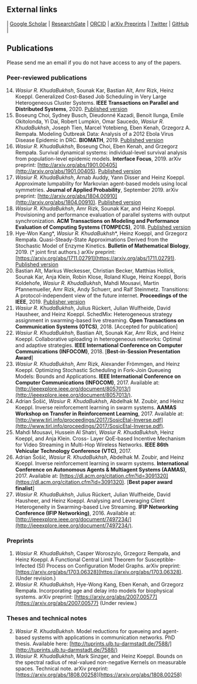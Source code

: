 ## External links
| [Google Scholar](https://scholar.google.de/citations?user=omkLnoEAAAAJ&hl=en) | [ResearchGate](https://www.researchgate.net/profile/Wasiur_R_Khudabukhsh) | [ORCID](https://orcid.org/0000-0003-1803-0470) | [arXiv Preprints](https://arxiv.org/search/?searchtype=author&query=KhudaBukhsh%2C+W+R) | [Twitter](https://twitter.com/wasiur_rahman) | [GitHub](https://github.com/wasiur) |

## Publications

Please send me an email if you do not have access to any of the papers. 

### Peer-reviewed publications
14. _Wasiur R. KhudaBukhsh_, Sounak Kar, Bastian Alt, Amr Rizk, Heinz Koeppl. Generalized Cost-Based Job Scheduling in Very Large Heterogeneous Cluster Systems. **IEEE Transactions on Parallel and Distributed Systems**, 2020. [Published version](https://ieeexplore.ieee.org/abstract/document/9099971)
13. Boseung Choi, Sydney Busch, Dieudonné Kazadi, Benoit Ilunga, Emile Okitolonda, Yi Dai, Robert Lumpkin, Omar Saucedo, _Wasiur R. KhudaBukhsh_, Joseph Tien, Marcel Yotebieng, Eben Kenah, Grzegorz A. Rempała. Modeling Outbreak Data: Analysis of a 2012 Ebola Virus Disease Epidemic in DRC. **BIOMATH**, 2019. [Published version](http://dx.doi.org/10.11145/j.biomath.2019.10.037) 
12. _Wasiur R. KhudaBukhsh_, Boseung Choi, Eben Kenah, and Grzegorz Rempała. Survival dynamical systems: individual-level survival analysis from population-level epidemic models. **Interface Focus**, 2019. arXiv preprint: [http://arxiv.org/abs/1901.00405](http://arxiv.org/abs/1901.00405). [Published version](https://doi.org/10.1098/rsfs.2019.0048)
11. _Wasiur R. KhudaBukhsh_, Arnab Auddy, Yann Disser and Heinz Koeppl. Approximate lumpability for Markovian agent-based models using local symmetries. **Journal of Applied Probability**, September 2019. arXiv preprint: [http://arxiv.org/abs/1804.00910](http://arxiv.org/abs/1804.00910). [Published version](https://www.cambridge.org/core/journals/journal-of-applied-probability/article/approximate-lumpability-for-markovian-agentbased-models-using-local-symmetries/A4B603163980ECC39DAC52A2477D6412/share/2659997b475846967fe7a6536eaa9107676e1c3f)
10. _Wasiur R. KhudaBukhsh_, Amr Rizk, Sounak Kar, and Heinz Koeppl. Provisioning and performance evaluation of parallel systems with output synchronization. **ACM Transactions on Modeling and Performance Evaluation of Computing Systems (TOMPECS)**, 2018. [Published version](https://dl.acm.org/citation.cfm?id=3300142)
9. Hye-Won Kang\*, _Wasiur R. KhudaBukhsh_\*, Heinz Koeppl, and Grzegorz Rempała. Quasi-Steady-State Approximations Derived from the Stochastic Model of Enzyme Kinetics. **Bulletin of Mathematical Biology**, 2019. (* joint first authors.) arXiv preprint: [https://arxiv.org/abs/1711.02791](https://arxiv.org/abs/1711.02791). [Published version](http://em.rdcu.be/wf/click?upn=lMZy1lernSJ7apc5DgYM8S1vl37BknvB5d7EcOcm0ts-3D_udonmGlUWp3eQk6tIDTz2XK4Gf91dVKTWYA6ly5sYPZHk2-2BMGHZmIKbN0sjctZE-2Bfkced0CjkflVFIPys8cmv0PhEVWo1n6HVlvYjD0fFmudByT9ZxYv41V4bv1G3HzhLq3cQw1CXesYRBUgIBeST9tB5cnIWWtPqWp9i-2FPyKYs3mlrNKx-2F5O13oHiElXkwjtXldVER4aNoyaDprnDOX1x9fGwIdmMuJGsIia1VqfDCVpuomo0Ty3tXC4oHKUJLlMAWYLFbvJ8QXM7cwO-2FcJx6tYPnTFqvNw89WEknhVSps-3D)
8. Bastian Alt, Markus Weckesser, Christian Becker, Matthias Hollick, Sounak Kar, Anja Klein, Robin Klose, Roland Kluge, Heinz Koeppl, Boris Koldehofe, _Wasiur R. KhudaBukhsh_, Mahdi Mousavi, Martin Pfannemueller, Amr Rizk, Andy Schuerr, and Ralf Steinmetz. Transitions: A protocol-independent view of the future internet. **Proceedings of the IEEE**, 2019. [Publisher version](https://ieeexplore.ieee.org/document/8651367)
7. _Wasiur R. KhudaBukhsh_, Julius Rückert, Julian Wulfheide, David Hausheer, and Heinz Koeppl. SchedMix: Heterogeneous strategy assignment in swarming-based live streaming. **Open Transactions on Communication Systems (OTCS)**, 2018. [Accepted for publication]
6. _Wasiur R. KhudaBukhsh_, Bastian Alt, Sounak Kar, Amr Rizk, and Heinz Koeppl. Collaborative uploading in heterogeneous networks: Optimal and adaptive strategies. **IEEE International Conference on Computer Communications (INFOCOM)**, 2018.
[**Best-in-Session Presentation Award**]
5. _Wasiur R. KhudaBukhsh_, Amr Rizk, Alexander Frömmgen, and Heinz Koeppl. Optimizing Stochastic Scheduling in Fork-Join Queueing Models: Bounds and Applications. **IEEE International Conference on Computer Communications (INFOCOM)**, 2017. Available at: [http://ieeexplore.ieee.org/document/8057013/](http://ieeexplore.ieee.org/document/8057013/).
4. Adrian Šošić, _Wasiur R. KhudaBukhsh_, Abdelhak M. Zoubir, and Heinz Koeppl. Inverse reinforcement learning in swarm systems. **AAMAS Workshop on Transfer in Reinforcement Learning**, 2017. Available at: [http://www.tirl.info/proceedings/2017/SosicEtal-Inverse.pdf](http://www.tirl.info/proceedings/2017/SosicEtal-Inverse.pdf).
3. Mahdi Mousavi, Hussein Al Shatri, _Wasiur R. KhudaBukhsh_, Heinz Koeppl, and Anja Klein. Cross- Layer QoE-based Incentive Mechanism for Video Streaming in Multi-Hop Wireless Networks. **IEEE 86th Vehicular Technology Conference (VTC)**, 2017.
2. Adrian Šošić, _Wasiur R. KhudaBukhsh_, Abdelhak M. Zoubir, and Heinz Koeppl. Inverse reinforcement learning in swarm systems. **International Conference on Autonomous Agents & Multiagent Systems (AAMAS)**, 2017. Available at: [https://dl.acm.org/citation.cfm?id=3091320](https://dl.acm.org/citation.cfm?id=3091320). 
[**Best paper award finalist**]
1. _Wasiur R. KhudaBukhsh_, Julius Rückert, Julian Wulfheide, David Hausheer, and Heinz Koeppl. Analysing and Leveraging Client Heterogeneity in Swarming-based Live Streaming. **IFIP Networking Conference (IFIP Networking)**, 2016. Available at: [http://ieeexplore.ieee.org/document/7497234/](http://ieeexplore.ieee.org/document/7497234/).


### Preprints
1. _Wasiur R. KhudaBukhsh_, Casper Woroszylo, Grzegorz Rempała, and Heinz Koeppl. A Functional Central Limit Theorem for Susceptible-Infected (SI) Process on Configuration Model Graphs. arXiv preprint: [https://arxiv.org/abs/1703.06328](https://arxiv.org/abs/1703.06328). (Under revision.)
2. _Wasiur R. KhudaBukhsh_, Hye-Wong Kang, Eben Kenah, and Grzegorz Rempała. Incorporating age and delay into models for biophysical systems. arXiv preprint: [https://arxiv.org/abs/2007.00577](https://arxiv.org/abs/2007.00577) (Under review.)


### Theses and technical notes
2. _Wasiur R. KhudaBukhsh_. Model reductions for queueing and agent-based systems with applications in communication networks. PhD thesis. Available here: [http://tuprints.ulb.tu-darmstadt.de/7588/](http://tuprints.ulb.tu-darmstadt.de/7588/)
1. _Wasiur R. KhudaBukhsh_, Mark Sinzger, and Heinz Koeppl. Bounds on the spectral radius of real-valued non-negative Kernels on measurable spaces. Technical note. arXiv preprint: [https://arxiv.org/abs/1808.00258](https://arxiv.org/abs/1808.00258)

